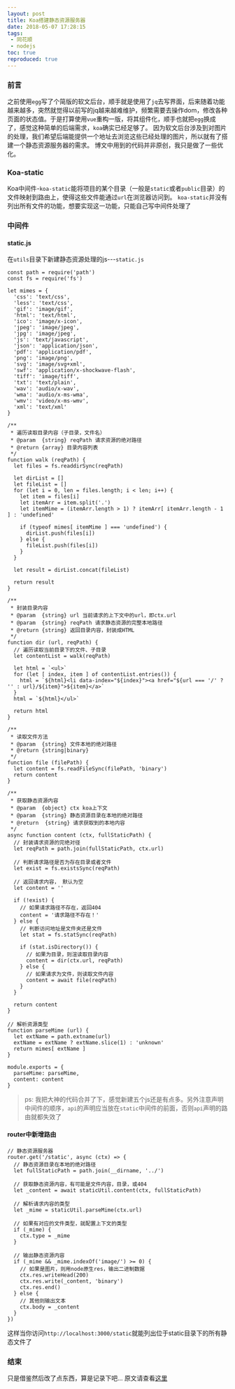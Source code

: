 ```yaml
---
layout: post
title: Koa搭建静态资源服务器
date: 2018-05-07 17:28:15
tags:
 - 同花顺
 - nodejs
toc: true
reproduced: true
---
```


### 前言
之前使用`egg`写了个简版的软文后台，顺手就是使用了`jq`去写界面，后来随着功能越来越多，突然就觉得以前写的jq越来越难维护，频繁需要去操作dom，修改各种页面的状态值。于是打算使用`vue`重构一版，将其组件化，顺手也就把`egg`换成了，感觉这种简单的后端需求，`koa`确实已经足够了。
因为软文后台涉及到对图片的处理，我们希望后端能提供一个地址去浏览这些已经处理的图片，所以就有了搭建一个静态资源服务器的需求。
博文中用到的代码并非原创，我只是做了一些优化。

### Koa-static
Koa中间件-`koa-static`能将项目的某个目录（一般是`static`或者`public`目录）的文件映射到路由上，使得这些文件能通过`url`在浏览器访问到。
`koa-static`并没有列出所有文件的功能，想要实现这一功能，只能自己写中间件处理了

### 中间件
#### static.js
在`utils`目录下新建静态资源处理的js---`static.js`
```
const path = require('path')
const fs = require('fs')

let mimes = {
  'css': 'text/css',
  'less': 'text/css',
  'gif': 'image/gif',
  'html': 'text/html',
  'ico': 'image/x-icon',
  'jpeg': 'image/jpeg',
  'jpg': 'image/jpeg',
  'js': 'text/javascript',
  'json': 'application/json',
  'pdf': 'application/pdf',
  'png': 'image/png',
  'svg': 'image/svg+xml',
  'swf': 'application/x-shockwave-flash',
  'tiff': 'image/tiff',
  'txt': 'text/plain',
  'wav': 'audio/x-wav',
  'wma': 'audio/x-ms-wma',
  'wmv': 'video/x-ms-wmv',
  'xml': 'text/xml'
}

/**
 * 遍历读取目录内容（子目录，文件名）
 * @param  {string} reqPath 请求资源的绝对路径
 * @return {array} 目录内容列表
 */
function walk (reqPath) {
  let files = fs.readdirSync(reqPath)

  let dirList = []
  let fileList = []
  for (let i = 0, len = files.length; i < len; i++) {
    let item = files[i]
    let itemArr = item.split('.')
    let itemMime = (itemArr.length > 1) ? itemArr[ itemArr.length - 1 ] : 'undefined'

    if (typeof mimes[ itemMime ] === 'undefined') {
      dirList.push(files[i])
    } else {
      fileList.push(files[i])
    }
  }

  let result = dirList.concat(fileList)

  return result
}

/**
 * 封装目录内容
 * @param  {string} url 当前请求的上下文中的url，即ctx.url
 * @param  {string} reqPath 请求静态资源的完整本地路径
 * @return {string} 返回目录内容，封装成HTML
 */
function dir (url, reqPath) {
  // 遍历读取当前目录下的文件、子目录
  let contentList = walk(reqPath)

  let html = `<ul>`
  for (let [ index, item ] of contentList.entries()) {
    html = `${html}<li data-index="${index}"><a href="${url === '/' ? '' : url}/${item}">${item}</a>`
  }
  html = `${html}</ul>`

  return html
}

/**
 * 读取文件方法
 * @param  {string} 文件本地的绝对路径
 * @return {string|binary}
 */
function file (filePath) {
  let content = fs.readFileSync(filePath, 'binary')
  return content
}

/**
 * 获取静态资源内容
 * @param  {object} ctx koa上下文
 * @param  {string} 静态资源目录在本地的绝对路径
 * @return  {string} 请求获取到的本地内容
 */
async function content (ctx, fullStaticPath) {
  // 封装请求资源的完绝对径
  let reqPath = path.join(fullStaticPath, ctx.url)

  // 判断请求路径是否为存在目录或者文件
  let exist = fs.existsSync(reqPath)

  // 返回请求内容， 默认为空
  let content = ''

  if (!exist) {
    // 如果请求路径不存在，返回404
    content = '请求路径不存在！'
  } else {
    // 判断访问地址是文件夹还是文件
    let stat = fs.statSync(reqPath)

    if (stat.isDirectory()) {
      // 如果为目录，则渲读取目录内容
      content = dir(ctx.url, reqPath)
    } else {
      // 如果请求为文件，则读取文件内容
      content = await file(reqPath)
    }
  }

  return content
}

// 解析资源类型
function parseMime (url) {
  let extName = path.extname(url)
  extName = extName ? extName.slice(1) : 'unknown'
  return mimes[ extName ]
}

module.exports = {
  parseMime: parseMime,
  content: content
}

```

> ps: 我把大神的代码合并了下，感觉新建五个js还是有点多。另外注意声明中间件的顺序，`api`的声明应当放在`static`中间件的前面，否则`api`声明的路由就都失效了

#### router中新增路由
```
// 静态资源服务器
router.get('/static', async (ctx) => {
  // 静态资源目录在本地的绝对路径
  let fullStaticPath = path.join(__dirname, '../')

  // 获取静态资源内容，有可能是文件内容，目录，或404
  let _content = await staticUtil.content(ctx, fullStaticPath)

  // 解析请求内容的类型
  let _mime = staticUtil.parseMime(ctx.url)

  // 如果有对应的文件类型，就配置上下文的类型
  if (_mime) {
    ctx.type = _mime
  }

  // 输出静态资源内容
  if (_mime && _mime.indexOf('image/') >= 0) {
    // 如果是图片，则用node原生res，输出二进制数据
    ctx.res.writeHead(200)
    ctx.res.write(_content, 'binary')
    ctx.res.end()
  } else {
    // 其他则输出文本
    ctx.body = _content
  }
})
```
这样当你访问`http://localhost:3000/static`就能列出位于static目录下的所有静态文件了

### 结束
只是借鉴然后改了点东西，算是记录下吧...
原文请查看[这里](https://chenshenhai.github.io/koa2-note/note/static/server.html)
